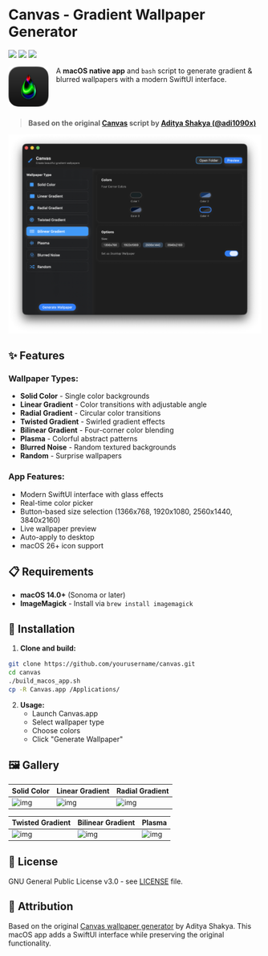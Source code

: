 <!-- Open Graph meta tags for link previews -->
<meta property="og:title" content="Canvas - Gradient Wallpaper Generator">
<meta property="og:description" content="A macOS native app and bash script to generate gradient & blurred wallpapers with a modern SwiftUI interface.">
<meta property="og:image" content="canvas_ico/canvas-macOS-Dark-1024x1024@2x.png">
<meta property="og:type" content="website">

# Canvas - Gradient Wallpaper Generator

<p align="left">
  <img src="https://img.shields.io/badge/Platform-macOS-blue?style=for-the-badge">
  <img src="https://img.shields.io/badge/Swift-5.0+-orange?style=for-the-badge">
  <img src="https://img.shields.io/badge/License-GPL%20v3-blue?style=for-the-badge">
</p>

<img src="canvas_ico/canvas-macOS-Dark-1024x1024@2x.png" alt="Canvas App Icon" width="80" height="80" align="left" style="margin-right: 15px; margin-bottom: 10px;"> A **macOS native app** and `bash` script to generate gradient & blurred wallpapers with a modern SwiftUI interface.

<br clear="left">

> **Based on the original [Canvas](https://github.com/adi1090x/canvas) script by [Aditya Shakya (@adi1090x)](https://github.com/adi1090x)**

![Canvas App Preview](app-preview.png)

## ✨ Features

### Wallpaper Types:
- **Solid Color** - Single color backgrounds
- **Linear Gradient** - Color transitions with adjustable angle
- **Radial Gradient** - Circular color transitions
- **Twisted Gradient** - Swirled gradient effects
- **Bilinear Gradient** - Four-corner color blending
- **Plasma** - Colorful abstract patterns
- **Blurred Noise** - Random textured backgrounds
- **Random** - Surprise wallpapers

### App Features:
- Modern SwiftUI interface with glass effects
- Real-time color picker
- Button-based size selection (1366x768, 1920x1080, 2560x1440, 3840x2160)
- Live wallpaper preview
- Auto-apply to desktop
- macOS 26+ icon support

## 📋 Requirements

- **macOS 14.0+** (Sonoma or later)
- **ImageMagick** - Install via `brew install imagemagick`

## 🚀 Installation

1. **Clone and build:**
```bash
git clone https://github.com/yourusername/canvas.git
cd canvas
./build_macos_app.sh
cp -R Canvas.app /Applications/
```

2. **Usage:**
   - Launch Canvas.app
   - Select wallpaper type
   - Choose colors
   - Click "Generate Wallpaper"

## 🖼️ Gallery

|Solid Color|Linear Gradient|Radial Gradient|
|-|-|-|
|![img](wallpapers/3.png)|![img](wallpapers/5.png)|![img](wallpapers/7.png)|

|Twisted Gradient|Bilinear Gradient|Plasma|
|-|-|-|
|![img](wallpapers/9.png)|![img](wallpapers/11.png)|![img](wallpapers/13.png)|

## 📄 License

GNU General Public License v3.0 - see [LICENSE](LICENSE) file.

## 🙏 Attribution

Based on the original [Canvas wallpaper generator](https://github.com/adi1090x/canvas) by Aditya Shakya. This macOS app adds a SwiftUI interface while preserving the original functionality.